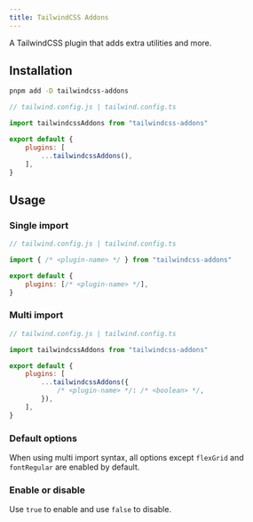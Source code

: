 ```yaml
---
title: TailwindCSS Addons
---
```


A TailwindCSS plugin that adds extra utilities and more.

## Installation

```bash
pnpm add -D tailwindcss-addons
```

<!-- prettier-ignore -->
```js
// tailwind.config.js | tailwind.config.ts

import tailwindcssAddons from "tailwindcss-addons"

export default {
    plugins: [
        ...tailwindcssAddons(),
    ],
}
```

## Usage

### Single import

<!-- prettier-ignore -->
```js
// tailwind.config.js | tailwind.config.ts

import { /* <plugin-name> */ } from "tailwindcss-addons"

export default {
    plugins: [/* <plugin-name> */],
}
```

### Multi import

```js
// tailwind.config.js | tailwind.config.ts

import tailwindcssAddons from "tailwindcss-addons"

export default {
    plugins: [
        ...tailwindcssAddons({
            /* <plugin-name> */: /* <boolean> */,
        }),
    ],
}
```

### Default options

When using multi import syntax, all options except `flexGrid` and `fontRegular` are enabled by default.

### Enable or disable

Use `true` to enable and use `false` to disable.
